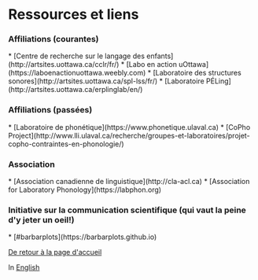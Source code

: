 <h1>Ressources et liens</h1>
<h3>Affiliations (courantes)</h3>
*   [Centre de recherche sur le langage des enfants](http://artsites.uottawa.ca/cclr/fr/)
*   [Labo en action uOttawa](https://laboenactionuottawa.weebly.com)
*   [Laboratoire des structures sonores](http://artsites.uottawa.ca/spl-lss/fr/)
*   [Laboratoire PÉLing](http://artsites.uottawa.ca/erplinglab/en/)

<h3>Affiliations (passées)</h3>
*   [Laboratoire de phonétique](https://www.phonetique.ulaval.ca)
*   [CoPho Project](http://www.lli.ulaval.ca/recherche/groupes-et-laboratoires/projet-copho-contraintes-en-phonologie/)

<h3>Association</h3>
*   [Association canadienne de linguistique](http://cla-acl.ca)
*   [Association for Laboratory Phonology](https://labphon.org)

<h3>Initiative sur la communication scientifique (qui vaut la peine d'y jeter un oeil!)</h3>
*   [#barbarplots](https://barbarplots.github.io)

[De retour à la page d'accueil](https://felixdtrudel.github.io/fr/index.html)

In [English](https://felixdtrudel.github.io/resources.html)
